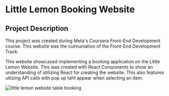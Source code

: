 # Little Lemon Booking Website

## Project Description
This project was created during Meta's Coursera Front-End Development course. This website was the culmuniation of the Front-End Development Track.

This website showcased implementing a booking application on the Little Lemon Website. This was created with React Components to show an understanding of utilizing React for creating the website. This also features utilzing API calls with  pop up taht appear when selecting an item.


![little lemon website table booking](/src/images/github-cover.png)


